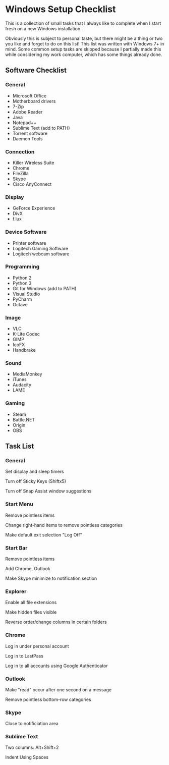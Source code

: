 # Windows Setup Checklist

This is a collection of small tasks that I always like to complete when I start fresh on a new Windows installation.

Obviously this is subject to personal taste, but there might be a thing or two you like and forget to do on this list! This list was written with Windows 7+ in mind. Some common setup tasks are skipped because I partially made this while considering my work computer, which has some things already done.

## Software Checklist

### General

- Microsoft Office
- Motherboard drivers
- 7-Zip
- Adobe Reader
- Java
- Notepad++
- Sublime Text (add to PATH)
- Torrent software
- Daemon Tools

### Connection

- Killer Wireless Suite
- Chrome
- FileZilla
- Skype
- Cisco AnyConnect

### Display

- GeForce Experience
- DivX
- f.lux

### Device Software

- Printer software
- Logitech Gaming Software
- Logitech webcam software

### Programming

- Python 2
- Python 3
- Git for Windows (add to PATH)
- Visual Studio
- PyCharm
- Octave

### Image

- VLC
- K-Lite Codec
- GIMP
- IcoFX
- Handbrake

### Sound

- MediaMonkey
- iTunes
- Audacity
- LAME

### Gaming

- Steam
- Battle.NET
- Origin
- OBS

## Task List

### General

Set display and sleep timers

Turn off Sticky Keys (Shiftx5)

Turn off Snap Assist window suggestions

### Start Menu

Remove pointless items

Change right-hand items to remove pointless categories

Make default exit selection "Log Off"

### Start Bar

Remove pointless items

Add Chrome, Outlook

Make Skype minimize to notification section

### Explorer

Enable all file extensions

Make hidden files visible

Reverse order/change columns in certain folders

### Chrome

Log in under personal account

Log in to LastPass

Log in to all accounts using Google Authenticator

### Outlook

Make "read" occur after one second on a message

Remove pointless bottom-row categories

### Skype

Close to notificiation area

### Sublime Text

Two columns: Alt+Shift+2

Indent Using Spaces

